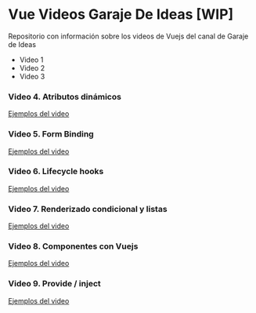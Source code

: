 # Vue Videos Garaje De Ideas [WIP]

Repositorio con información sobre los videos de Vuejs del canal de Garaje de Ideas

- Video 1
- Video 2
- Video 3

### Video 4. Atributos dinámicos
[Ejemplos del video](./v4-binding/README.md)

### Video 5. Form Binding
[Ejemplos del video](./v5-form-binding/README.md)

### Video 6. Lifecycle hooks
[Ejemplos del video](./v6-lifecycle/README.md)

### Video 7. Renderizado condicional y listas
[Ejemplos del video](./v7-rendering-if-for/README.md)

### Video 8. Componentes con Vuejs
[Ejemplos del video](./v8-componentes/README.md)

### Video 9. Provide / inject
[Ejemplos del video](./v9-provide-inject/README.md)